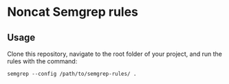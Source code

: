 # Noncat Semgrep rules

## Usage

Clone this repository, navigate to the root folder of your project, and run the rules with the command:

```shell
semgrep --config /path/to/semgrep-rules/ .
```
